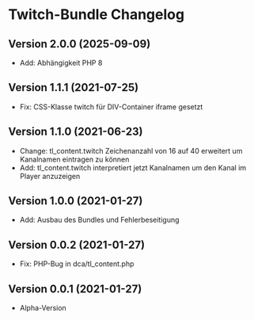# Twitch-Bundle Changelog

## Version 2.0.0 (2025-09-09)

* Add: Abhängigkeit PHP 8

## Version 1.1.1 (2021-07-25)

* Fix: CSS-Klasse twitch für DIV-Container iframe gesetzt

## Version 1.1.0 (2021-06-23)

* Change: tl_content.twitch Zeichenanzahl von 16 auf 40 erweitert um Kanalnamen eintragen zu können
* Add: tl_content.twitch interpretiert jetzt Kanalnamen um den Kanal im Player anzuzeigen

## Version 1.0.0 (2021-01-27)

* Add: Ausbau des Bundles und Fehlerbeseitigung

## Version 0.0.2 (2021-01-27)

* Fix: PHP-Bug in dca/tl_content.php

## Version 0.0.1 (2021-01-27)

* Alpha-Version
